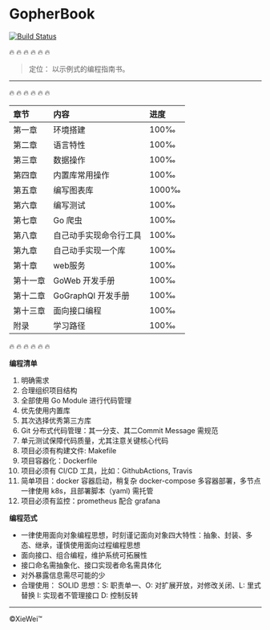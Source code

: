 # GopherBook


[![Build Status](https://travis-ci.com/wuxiaoxiaoshen/GopherBook.svg?token=NJwtDqGPUSoHiysBfFqE&branch=master)](https://travis-ci.com/wuxiaoxiaoshen/GopherBook)

:fire:  :fire:  :fire:  :fire:  :fire:  :fire:



> 定位： 以示例式的编程指南书。

---
:fire:  :fire:  :fire:  :fire:  :fire:  :fire:

章节|内容|进度
:---|:---|:---|
第一章|环境搭建|100&permil;|
第二章|语言特性|100&permil;|
第三章|数据操作|100&permil;|
第四章|内置库常用操作|100&permil;|
第五章|编写图表库|1000&permil;|
第六章| 编写测试|100&permil;|
第七章| Go 爬虫|100&permil;|
第八章|自己动手实现命令行工具|100&permil;|
第九章|自己动手实现一个库|100&permil;|
第十章|web服务|100&permil;|
第十一章| GoWeb 开发手册|100&permil;|
第十二章| GoGraphQl 开发手册|100&permil;|
第十三章| 面向接口编程|100&permil;|
附录| 学习路径 |100&permil;|


:fire:  :fire:  :fire:  :fire:  :fire:  :fire:

**编程清单**
1. 明确需求
2. 合理组织项目结构
3. 全部使用 Go Module 进行代码管理
3. 优先使用内置库
4. 其次选择优秀第三方库
5. Git 分布式代码管理：其一分支、其二Commit Message 需规范
5. 单元测试保障代码质量，尤其注意关键核心代码
6. 项目必须有构建文件: Makefile
7. 项目容器化：Dockerfile 
8. 项目必须有 CI/CD 工具，比如：GithubActions, Travis
9. 简单项目：docker 容器启动，稍复杂 docker-compose 多容器部署，多节点一律使用 k8s，且部署脚本（yaml) 需托管
10. 项目必须有监控：prometheus 配合 grafana

**编程范式**

- 一律使用面向对象编程思想，时刻谨记面向对象四大特性：抽象、封装、多态、继承，谨慎使用面向过程编程思想
- 面向接口、组合编程，维护系统可拓展性
- 接口命名需抽象化、接口实现者命名需具体化
- 对外暴露信息需尽可能的少
- 合理使用： SOLID 思想：S: 职责单一、O: 对扩展开放，对修改关闭、L: 里式替换 I: 实现者不管理接口 D: 控制反转



---

&copy;XieWei&trade;




